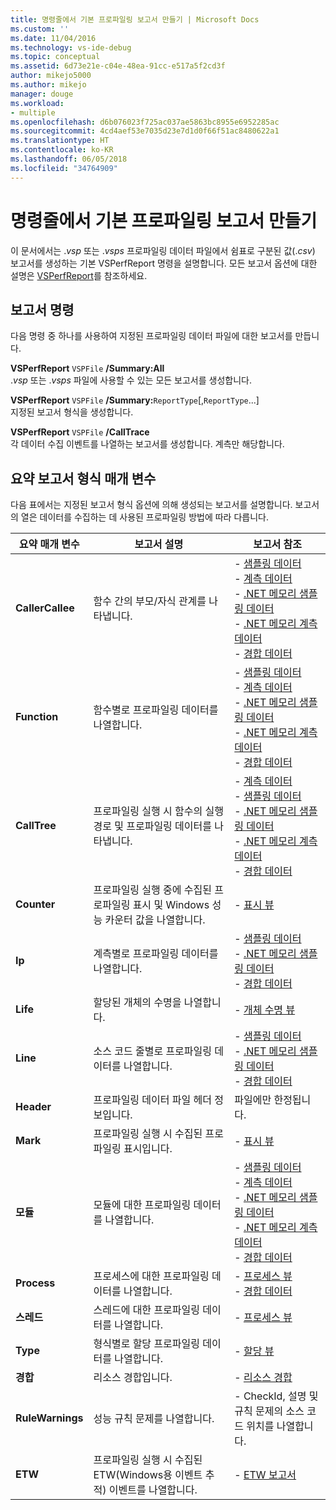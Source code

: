 ```yaml
---
title: 명령줄에서 기본 프로파일링 보고서 만들기 | Microsoft Docs
ms.custom: ''
ms.date: 11/04/2016
ms.technology: vs-ide-debug
ms.topic: conceptual
ms.assetid: 6d73e21e-c04e-48ea-91cc-e517a5f2cd3f
author: mikejo5000
ms.author: mikejo
manager: douge
ms.workload:
- multiple
ms.openlocfilehash: d6b076023f725ac037ae5863bc8955e6952285ac
ms.sourcegitcommit: 4cd4aef53e7035d23e7d1d0f66f51ac8480622a1
ms.translationtype: HT
ms.contentlocale: ko-KR
ms.lasthandoff: 06/05/2018
ms.locfileid: "34764909"
---
```

# <a name="create-basic-profiling-reports-from-the-command-line"></a>명령줄에서 기본 프로파일링 보고서 만들기
이 문서에서는 .*vsp* 또는 .*vsps* 프로파일링 데이터 파일에서 쉼표로 구분된 값(.*csv*) 보고서를 생성하는 기본 VSPerfReport 명령을 설명합니다. 모든 보고서 옵션에 대한 설명은 [VSPerfReport](../profiling/vsperfreport.md)를 참조하세요.  
  
## <a name="report-commands"></a>보고서 명령  
 다음 명령 중 하나를 사용하여 지정된 프로파일링 데이터 파일에 대한 보고서를 만듭니다.  
  
 **VSPerfReport** `VSPFile` **/Summary:All**  
 .*vsp* 또는 .*vsps* 파일에 사용할 수 있는 모든 보고서를 생성합니다.  
  
 **VSPerfReport** `VSPFile` **/Summary:**`ReportType`[,`ReportType`...]  
 지정된 보고서 형식을 생성합니다.  
  
 **VSPerfReport** `VSPFile` **/CallTrace**  
 각 데이터 수집 이벤트를 나열하는 보고서를 생성합니다. 계측만 해당합니다.  
  
## <a name="summary-report-type-parameters"></a>요약 보고서 형식 매개 변수  
 다음 표에서는 지정된 보고서 형식 옵션에 의해 생성되는 보고서를 설명합니다. 보고서의 열은 데이터를 수집하는 데 사용된 프로파일링 방법에 따라 다릅니다.  
  
|요약 매개 변수|보고서 설명|보고서 참조|  
|-----------------------|------------------------|----------------------|  
|**CallerCallee**|함수 간의 부모/자식 관계를 나타냅니다.|-   [샘플링 데이터](../profiling/caller-callee-view-sampling-data.md)<br />-   [계측 데이터](../profiling/caller-callee-view-instrumentation-data.md)<br />-   [.NET 메모리 샘플링 데이터](../profiling/caller-callee-view-dotnet-memory-sampling-data.md)<br />-   [.NET 메모리 계측 데이터](../profiling/caller-callee-view-net-memory-instrumentation-data.md)<br />-   [경합 데이터](../profiling/caller-callee-view-contention-data.md)|  
|**Function**|함수별로 프로파일링 데이터를 나열합니다.|-   [샘플링 데이터](../profiling/functions-view-sampling-data.md)<br />-   [계측 데이터](../profiling/functions-view-instrumentation-data.md)<br />-   [.NET 메모리 샘플링 데이터](../profiling/functions-view-dotnet-memory-sampling-data.md)<br />-   [.NET 메모리 계측 데이터](../profiling/functions-view-dotnet-memory-instrumentation-data.md)<br />-   [경합 데이터](../profiling/functions-view-contention-data.md)|  
|**CallTree**|프로파일링 실행 시 함수의 실행 경로 및 프로파일링 데이터를 나타냅니다.|-   [계측 데이터](../profiling/call-tree-view-instrumentation-data.md)<br />-   [샘플링 데이터](../profiling/call-tree-view-sampling-data.md)<br />-   [.NET 메모리 샘플링 데이터](../profiling/call-tree-view-dotnet-memory-sampling-data.md)<br />-   [.NET 메모리 계측 데이터](../profiling/call-tree-view-dotnet-memory-instrumentation-data.md)<br />-   [경합 데이터](../profiling/call-tree-view-contention-data.md)|  
|**Counter**|프로파일링 실행 중에 수집된 프로파일링 표시 및 Windows 성능 카운터 값을 나열합니다.|-   [표시 뷰](../profiling/marks-view.md)|  
|**Ip**|계측별로 프로파일링 데이터를 나열합니다.|-   [샘플링 데이터](../profiling/instruction-pointers-ips-view-sampling-data.md)<br />-   [.NET 메모리 샘플링 데이터](../profiling/instruction-pointers-ips-view-dotnet-memory-sampling-data.md)<br />-   [경합 데이터](../profiling/instruction-pointers-ips-view-contention-data.md)|  
|**Life**|할당된 개체의 수명을 나열합니다.|-   [개체 수명 뷰](../profiling/object-lifetime-view.md)|  
|**Line**|소스 코드 줄별로 프로파일링 데이터를 나열합니다.|-   [샘플링 데이터](../profiling/lines-view-sampling-data.md)<br />-   [.NET 메모리 샘플링 데이터](../profiling/lines-view-dotnet-memory-sampling-data.md)<br />-   [경합 데이터](../profiling/lines-view-contention-data.md)|  
|**Header**|프로파일링 데이터 파일 헤더 정보입니다.|파일에만 한정됩니다.|  
|**Mark**|프로파일링 실행 시 수집된 프로파일링 표시입니다.|-   [표시 뷰](../profiling/marks-view.md)|  
|**모듈**|모듈에 대한 프로파일링 데이터를 나열합니다.|-   [샘플링 데이터](../profiling/modules-view-sampling-data.md)<br />-   [계측 데이터](../profiling/modules-view-instrumentation-data.md)<br />-   [.NET 메모리 샘플링 데이터](../profiling/modules-view-dotnet-memory-sampling-data.md)<br />-   [.NET 메모리 계측 데이터](../profiling/modules-view-dotnet-memory-instrumentation-data.md)<br />-   [경합 데이터](../profiling/modules-view-contention-data.md)|  
|**Process**|프로세스에 대한 프로파일링 데이터를 나열합니다.|-   [프로세스 뷰](../profiling/process-view.md)<br />-   [경합 데이터](../profiling/process-view-contention-data.md)|  
|**스레드**|스레드에 대한 프로파일링 데이터를 나열합니다.|-   [프로세스 뷰](../profiling/process-view.md)|  
|**Type**|형식별로 할당 프로파일링 데이터를 나열합니다.|-   [할당 뷰](../profiling/dotnet-memory-allocations-view.md)|  
|**경합**|리소스 경합입니다.|-   [리소스 경합](../profiling/resource-contentions-view-contention-data.md)|  
|**RuleWarnings**|성능 규칙 문제를 나열합니다.|-   CheckId, 설명 및 규칙 문제의 소스 코드 위치를 나열합니다.|  
|**ETW**|프로파일링 실행 시 수집된 ETW(Windows용 이벤트 추적) 이벤트를 나열합니다.|-   [ETW 보고서](../profiling/event-tracing-for-windows-etw-report.md)|